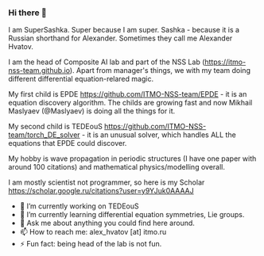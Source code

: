 ### Hi there 👋

I am SuperSashka. Super because I am super. Sashka - because it is a Russian shorthand for Alexander. Sometimes they call me Alexander Hvatov.

I am the head of Composite AI lab and part of the NSS Lab (https://itmo-nss-team.github.io). Apart from manager's things, we with my team doing different differential equation-relared magic. 

My first child is EPDE https://github.com/ITMO-NSS-team/EPDE - it is an equation discovery algorithm. The childs are growing fast and now Mikhail Maslyaev (@Maslyaev) is doing all the things for it.

My second child is TEDEouS https://github.com/ITMO-NSS-team/torch_DE_solver - it is an unusual solver, which handles ALL the equations that EPDE could discover.

My hobby is wave propagation in periodic structures (I have one paper with around 100 citations) and mathematical physics/modelling overall.

I am mostly scientist not programmer, so here is my Scholar https://scholar.google.ru/citations?user=y9YJuk0AAAAJ



- 🔭 I’m currently working on TEDEouS
- 🌱 I’m currently learning differential equation symmetries, Lie groups.
- 💬 Ask me about anything you could find here around.
- 📫 How to reach me: alex_hvatov [at] itmo.ru
- ⚡ Fun fact: being head of the lab is not fun.
